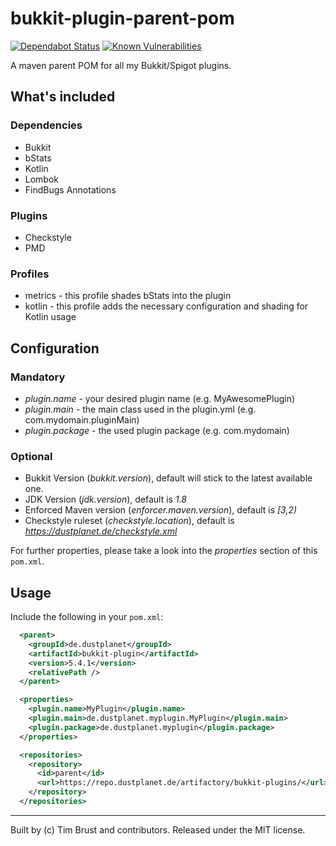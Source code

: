 bukkit-plugin-parent-pom
===

[![Dependabot Status](https://api.dependabot.com/badges/status?host=github&repo=timbru31/bukkit-plugin-parent-pom)](https://dependabot.com)
[![Known Vulnerabilities](https://snyk.io/test/github/timbru31/bukkit-plugin-parent-pom/badge.svg)](https://snyk.io/test/github/timbru31/bukkit-plugin-parent-pom)

A maven parent POM for all my Bukkit/Spigot plugins.

## What's included

### Dependencies

* Bukkit
* bStats
* Kotlin
* Lombok
* FindBugs Annotations

### Plugins

* Checkstyle
* PMD

### Profiles

* metrics - this profile shades bStats into the plugin
* kotlin - this profile adds the necessary configuration and shading for Kotlin usage

## Configuration

### Mandatory

* *plugin.name* - your desired plugin name (e.g. MyAwesomePlugin)
* *plugin.main* - the main class used in the plugin.yml (e.g. com.mydomain.pluginMain)
* *plugin.package* - the used plugin package (e.g. com.mydomain)

### Optional

* Bukkit Version (*bukkit.version*), default will stick to the latest available one.
* JDK Version (*jdk.version*), default is *1.8*
* Enforced Maven version (*enforcer.maven.version*), default is *[3,2)*
* Checkstyle ruleset (*checkstyle.location*), default is *https://dustplanet.de/checkstyle.xml*

For further properties, please take a look into the *properties* section of this `pom.xml`.

## Usage

Include the following in your `pom.xml`:

```xml
  <parent>
    <groupId>de.dustplanet</groupId>
    <artifactId>bukkit-plugin</artifactId>
    <version>5.4.1</version>
    <relativePath />
  </parent>

  <properties>
    <plugin.name>MyPlugin</plugin.name>
    <plugin.main>de.dustplanet.myplugin.MyPlugin</plugin.main>
    <plugin.package>de.dustplanet.myplugin</plugin.package>
  </properties>

  <repositories>
    <repository>
      <id>parent</id>
      <url>https://repo.dustplanet.de/artifactory/bukkit-plugins/</url>
    </repository>
  </repositories>
```

---
Built by (c) Tim Brust and contributors. Released under the MIT license.
